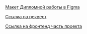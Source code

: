 [Макет Дипломной работы в Figma](https://www.figma.com/file/6FMWkB94wE7KTkcCgUXtnC/light-1?type=design&node-id=1-6015&mode=design&t=LEKKNWfGL8MuOXgh-0)

[Ссылка на реквест](https://github.com/VladislavSerduykov/movie-explorer-frontend/pull/3)

[Ссылка на фронтенд часть проекта](https://films-explorer.nomoredomainsicu.ru/)